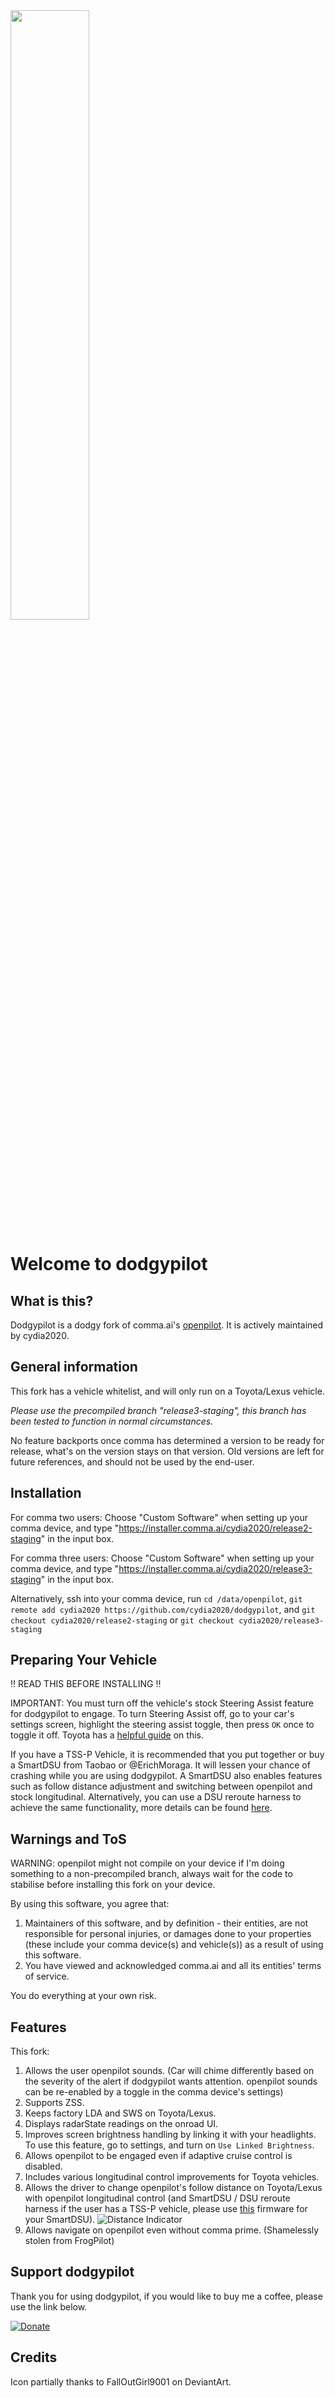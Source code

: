 <img src="/dodgy_logo.png"  width=50% height=50%>

# Welcome to dodgypilot

## What is this?
Dodgypilot is a dodgy fork of comma.ai's [openpilot](https://openpilot.comma.ai). It is actively maintained by cydia2020.

## General information
This fork has a vehicle whitelist, and will only run on a Toyota/Lexus vehicle.

*Please use the precompiled branch "release3-staging", this branch has been tested to function in normal circumstances.*

No feature backports once comma has determined a version to be ready for release, what's on the version stays on that version.
Old versions are left for future references, and should not be used by the end-user.


## Installation
For comma two users:
Choose "Custom Software" when setting up your comma device, and type "https://installer.comma.ai/cydia2020/release2-staging" in the input box.

For comma three users:
Choose "Custom Software" when setting up your comma device, and type "https://installer.comma.ai/cydia2020/release3-staging" in the input box.

Alternatively, ssh into your comma device, run `cd /data/openpilot`, `git remote add cydia2020 https://github.com/cydia2020/dodgypilot`, and `git checkout cydia2020/release2-staging` or `git checkout cydia2020/release3-staging`

## Preparing Your Vehicle
‼️ READ THIS BEFORE INSTALLING ‼️

IMPORTANT: You must turn off the vehicle's stock Steering Assist feature for dodgypilot to engage. To turn Steering Assist off, go to your car's settings screen, highlight the steering assist toggle, then press `OK` once to toggle it off. Toyota has a [helpful guide](https://www.youtube.com/watch?v=qEvAua6oobA) on this.

If you have a TSS-P Vehicle, it is recommended that you put together or buy a SmartDSU from Taobao or @ErichMoraga. It will lessen your chance of crashing while you are using dodgypilot. A SmartDSU also enables features such as follow distance adjustment and switching between openpilot and stock longitudinal. Alternatively, you can use a DSU reroute harness to achieve the same functionality, more details can be found [here](https://github.com/cydia2020/toyota-dsu-reroute-harness).

## Warnings and ToS
WARNING: openpilot might not compile on your device if I'm doing something to a non-precompiled branch, always wait for the code to stabilise before installing this fork on your device.

By using this software, you agree that:
1. Maintainers of this software, and by definition - their entities, are not responsible for personal injuries, or damages done to your properties (these include your comma device(s) and vehicle(s)) as a result of using this software.
2. You have viewed and acknowledged comma.ai and all its entities' terms of service.

You do everything at your own risk.

## Features
This fork:
1. Allows the user openpilot sounds. (Car will chime differently based on the severity of the alert if dodgypilot wants attention. openpilot sounds can be re-enabled by a toggle in the comma device's settings)
2. Supports ZSS.
3. Keeps factory LDA and SWS on Toyota/Lexus.
4. Displays radarState readings on the onroad UI.
5. Improves screen brightness handling by linking it with your headlights. To use this feature, go to settings, and turn on `Use Linked Brightness`.
6. Allows openpilot to be engaged even if adaptive cruise control is disabled.
7. Includes various longitudinal control improvements for Toyota vehicles.
8. Allows the driver to change openpilot's follow distance on Toyota/Lexus with openpilot longitudinal control (and SmartDSU / DSU reroute harness if the user has a TSS-P vehicle, please use [this](https://github.com/wocsor/panda/commit/0c10024d5250c737d5ae6b00f8d7c3341896b71f) firmware for your SmartDSU).
![Distance Indicator](/follow_distance_indicator.png)
9. Allows navigate on openpilot even without comma prime. (Shamelessly stolen from FrogPilot)

## Support dodgypilot
Thank you for using dodgypilot, if you would like to buy me a coffee, please use the link below.

[![Donate](https://img.shields.io/badge/Donate-PayPal-green.svg)](https://www.paypal.com/donate/?business=ZE32GX6TZNMCG&no_recurring=1&item_name=Buy+me+a+coffee+and+support+the+development+and+maintenance+of+dodgypilot.&currency_code=AUD)

## Credits
Icon partially thanks to FallOutGirl9001 on DeviantArt.
